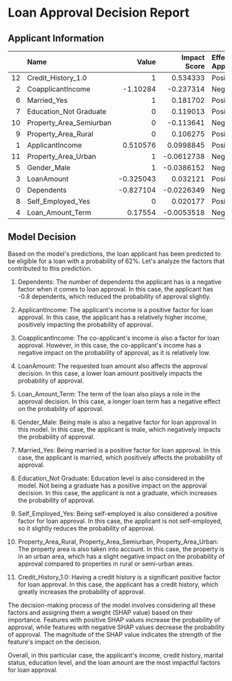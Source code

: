 
# Loan Approval Decision Report

## Applicant Information

|    | Name                    |     Value |   Impact Score | Effect on Approval   |
|---:|:------------------------|----------:|---------------:|:---------------------|
| 12 | Credit_History_1.0      |  1        |      0.534333  | Positive             |
|  2 | CoapplicantIncome       | -1.10284  |     -0.237314  | Negative             |
|  6 | Married_Yes             |  1        |      0.181702  | Positive             |
|  7 | Education_Not Graduate  |  0        |      0.119013  | Positive             |
| 10 | Property_Area_Semiurban |  0        |     -0.113641  | Negative             |
|  9 | Property_Area_Rural     |  0        |      0.106275  | Positive             |
|  1 | ApplicantIncome         |  0.510576 |      0.0998845 | Positive             |
| 11 | Property_Area_Urban     |  1        |     -0.0612738 | Negative             |
|  5 | Gender_Male             |  1        |     -0.0386152 | Negative             |
|  3 | LoanAmount              | -0.325043 |      0.032121  | Positive             |
|  0 | Dependents              | -0.827104 |     -0.0226349 | Negative             |
|  8 | Self_Employed_Yes       |  0        |      0.020177  | Positive             |
|  4 | Loan_Amount_Term        |  0.17554  |     -0.0053518 | Negative             |

## Model Decision

Based on the model's predictions, the loan applicant has been predicted to be eligible for a loan with a probability of 62%. Let's analyze the factors that contributed to this prediction.

1. Dependents: The number of dependents the applicant has is a negative factor when it comes to loan approval. In this case, the applicant has -0.8 dependents, which reduced the probability of approval slightly.

2. ApplicantIncome: The applicant's income is a positive factor for loan approval. In this case, the applicant has a relatively higher income, positively impacting the probability of approval.

3. CoapplicantIncome: The co-applicant's income is also a factor for loan approval. However, in this case, the co-applicant's income has a negative impact on the probability of approval, as it is relatively low.

4. LoanAmount: The requested loan amount also affects the approval decision. In this case, a lower loan amount positively impacts the probability of approval.

5. Loan_Amount_Term: The term of the loan also plays a role in the approval decision. In this case, a longer loan term has a negative effect on the probability of approval.

6. Gender_Male: Being male is also a negative factor for loan approval in this model. In this case, the applicant is male, which negatively impacts the probability of approval.

7. Married_Yes: Being married is a positive factor for loan approval. In this case, the applicant is married, which positively affects the probability of approval.

8. Education_Not Graduate: Education level is also considered in the model. Not being a graduate has a positive impact on the approval decision. In this case, the applicant is not a graduate, which increases the probability of approval.

9. Self_Employed_Yes: Being self-employed is also considered a positive factor for loan approval. In this case, the applicant is not self-employed, so it slightly reduces the probability of approval.

10. Property_Area_Rural, Property_Area_Semiurban, Property_Area_Urban: The property area is also taken into account. In this case, the property is in an urban area, which has a slight negative impact on the probability of approval compared to properties in rural or semi-urban areas.

11. Credit_History_1.0: Having a credit history is a significant positive factor for loan approval. In this case, the applicant has a credit history, which greatly increases the probability of approval.

The decision-making process of the model involves considering all these factors and assigning them a weight (SHAP value) based on their importance. Features with positive SHAP values increase the probability of approval, while features with negative SHAP values decrease the probability of approval. The magnitude of the SHAP value indicates the strength of the feature's impact on the decision.

Overall, in this particular case, the applicant's income, credit history, marital status, education level, and the loan amount are the most impactful factors for loan approval.
